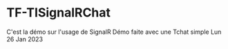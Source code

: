 # TF-TISignalRChat

C'est la démo sur l'usage de SignalR
Démo faite avec une Tchat simple
Lun 26 Jan 2023
